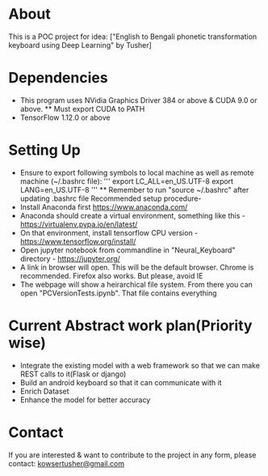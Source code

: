 # About
This is a POC project for idea: ["English to Bengali phonetic transformation keyboard using Deep Learning" by Tusher]


# Dependencies
- This program uses NVidia Graphics Driver 384 or above &  CUDA 9.0 or above. ** Must export CUDA to PATH
- TensorFlow 1.12.0 or above

# Setting Up

- Ensure to export following symbols to local machine as well as remote machine (~/.bashrc file):
	'''
	export LC_ALL=en_US.UTF-8
	export LANG=en_US.UTF-8
	'''
	** Remember to run "source ~/.bashrc" after updating .bashrc file 
Recommended setup procedure-
- Install Anaconda first https://www.anaconda.com/
- Anaconda should create a virtual environment, something like this - https://virtualenv.pypa.io/en/latest/
- On that environment, install tensorflow CPU version - https://www.tensorflow.org/install/
- Open jupyter notebook from commandline in "Neural_Keyboard" directory - https://jupyter.org/
- A link in browser will open. This will be the default browser. Chrome is recommended. Firefox also works. But please, avoid IE
- The webpage will show a heirarchical file system. From there you can open "PCVersionTests.ipynb". That file contains everything

# Current Abstract work plan(Priority wise)
- Integrate the existing model with a web framework so that we can make REST calls to it(Flask or django)
- Build an android keyboard so that it can communicate with it
- Enrich Dataset
- Enhance the model for better accuracy

# Contact
If you are interested & want to contribute to the project in any form, please contact:
kowsertusher@gmail.com

